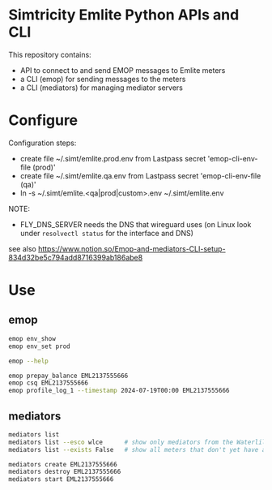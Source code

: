 # Simtricity Emlite Python APIs and CLI

This repository contains:

- API to connect to and send EMOP messages to Emlite meters
- a CLI (emop) for sending messages to the meters
- a CLI (mediators) for managing mediator servers

# Configure

Configuration steps: 
- create file ~/.simt/emlite.prod.env from Lastpass secret 'emop-cli-env-file (prod)'
- create file ~/.simt/emlite.qa.env from Lastpass secret 'emop-cli-env-file (qa)'
- ln -s ~/.simt/emlite.<qa|prod|custom>.env ~/.simt/emlite.env

NOTE:
- FLY_DNS_SERVER needs the DNS that wireguard uses (on Linux look under `resolvectl status` for the interface and DNS)

see also https://www.notion.so/Emop-and-mediators-CLI-setup-834d32be5c794add8716399ab186abe8

# Use

## emop
```sh 
emop env_show
emop env_set prod

emop --help

emop prepay_balance EML2137555666 
emop csq EML2137555666
emop profile_log_1 --timestamp 2024-07-19T00:00 EML2137555666
```

## mediators
```sh
mediators list
mediators list --esco wlce      # show only mediators from the Waterlilies esco
mediators list --exists False   # show all meters that don't yet have a mediator 

mediators create EML2137555666
mediators destroy EML2137555666
mediators start EML2137555666
```
